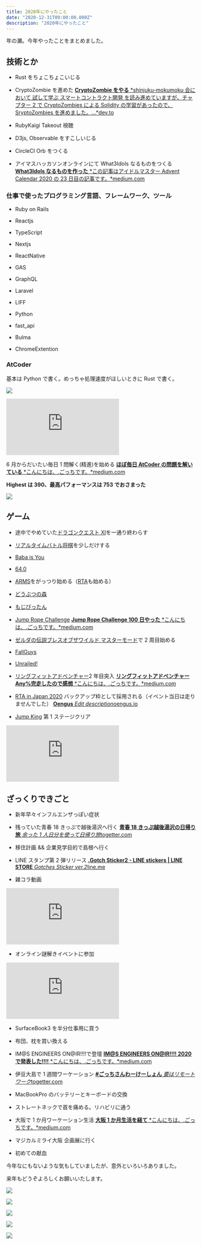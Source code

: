```yaml
---
title: 2020年にやったこと
date: "2020-12-31T09:00:00.000Z"
description: "2020年にやったこと"
---
```


年の瀬。今年やったことをまとめました。

## 技術とか

- Rust をちょこちょこいじる

- CryptoZombie を進めた
  [**CryptoZombie をやる** *shinjuku-mokumoku 会において 試して学ぶ スマートコントラクト開発 を読み進めていますが、チャプター 2 で CryptoZombies による Solidity の学習があったので、SryptoZombies を進めました。…*dev.to](https://dev.to/yutagoto/cryptozombie-2jal)

- RubyKaigi Takeout 視聴

- D3js, Observable をすこしいじる

- CircleCI Orb をつくる

- アイマスハッカソンオンラインにて What3Idols なるものをつくる
  [**What3Idols なるものを作った** *この記事はアイドルマスター Advent Calendar 2020 の 23 日目の記事です。*medium.com](https://medium.com/@gggooottto/what3idols%E3%81%AA%E3%82%8B%E3%82%82%E3%81%AE%E3%82%92%E4%BD%9C%E3%81%A3%E3%81%9F-3255b1213ebd)

### 仕事で使ったプログラミング言語、フレームワーク、ツール

- Ruby on Rails

- Reactjs

- TypeScript

- Nextjs

- ReactNative

- GAS

- GraphQL

- Laravel

- LIFF

- Python

- fast_api

- Bulma

- ChromeExtention

### AtCoder

基本は Python で書く。めっちゃ処理速度がほしいときに Rust で書く。

![](https://cdn-images-1.medium.com/max/2000/0*rbouoWWvvuTIsQqr.png)

<iframe src="https://medium.com/media/2f28fca9358ddf35bafbf3ad2054d803" frameborder=0></iframe>

6 月からだいたい毎日 1 問解く(精進)を始める
[**ほぼ毎日 AtCoder の問題を解いている** *こんにちは、.ごっちです。*medium.com](https://medium.com/@gggooottto/%E3%81%BB%E3%81%BC%E6%AF%8E%E6%97%A5atcoder%E3%81%AE%E5%95%8F%E9%A1%8C%E3%82%92%E8%A7%A3%E3%81%84%E3%81%A6%E3%81%84%E3%82%8B-45d75dc8404d)

**Highest は 390、最高パフォーマンスは 753 でおさまった**

![](https://cdn-images-1.medium.com/max/2000/0*h6dZ2r2UcSa5RLo1.png)

## ゲーム

- 途中でやめていた[ドラゴンクエスト XI](https://www.dq11.jp/)を一通り終わらす

- [リアルタイムバトル将棋](https://www.silverstar.co.jp/02products/rtbs_online/)を少しだけする

- [Baba is You](https://www.hempuli.com/baba/)

- [64.0](https://rblrbt.com/presskit/sheet.php?p=sixty_four_zero)

- [ARMS](https://www.nintendo.co.jp/switch/aabqa/index.html)をがっつり始める（[RTA](https://www.speedrun.com/user/gggooottto)も始める）

- [どうぶつの森](https://www.nintendo.co.jp/switch/acbaa/index.html)

- [もじぴったん](https://encore.mojipittan.jp/)

- [Jump Rope Challenge](https://www.nintendo.co.jp/switch/ayv2a/)
  [**Jump Rope Challenge 100 日やった** *こんにちは、.ごっちです。*medium.com](https://medium.com/@gggooottto/jump-rope-challenge-100%E6%97%A5%E3%82%84%E3%81%A3%E3%81%9F-36eff609ce4b)

- [ゼルダの伝説ブレスオブザワイルド マスターモード](https://www.nintendo.co.jp/zelda/dlc.html)で 2 周目始める

- [FallGuys](https://fallguys.com/)

- [Unrailed!](https://unrailed-game.com/)

- [リングフィットアドベンチャー](https://www.nintendo.co.jp/ring/)2 年目突入
  [**リングフィットアドベンチャー Any%完走したので感想** *こんにちは、.ごっちです。*medium.com](https://medium.com/@gggooottto/%E3%83%AA%E3%83%B3%E3%82%B0%E3%83%95%E3%82%A3%E3%83%83%E3%83%88%E3%82%A2%E3%83%89%E3%83%99%E3%83%B3%E3%83%81%E3%83%A3%E3%83%BC-any-%E5%AE%8C%E8%B5%B0%E3%81%97%E3%81%9F%E3%81%AE%E3%81%A7%E6%84%9F%E6%83%B3-a2b9ef88af10)

- [RTA in Japan 2020](https://rtain.jp/category/game-title/rtaij2020/) バックアップ枠として採用される（イベント当日は走りませんでした）
  [**Oengus** *Edit description*oengus.io](https://oengus.io/user/profile/yougoto)

- [Jump King](http://www.pikii.jp/games/jumpking/) 第 1 ステージクリア

<iframe src="https://medium.com/media/5f6071f05ce6450edee02432b44760be" frameborder=0></iframe>

## ざっくりできごと

- 新年早々インフルエンザっぽい症状

- 残っていた青春 18 きっぷで越後湯沢へ行く
  [**青春 18 きっぷ越後湯沢の日帰り旅** *余った 1 人日分を使って日帰り旅*togetter.com](https://togetter.com/li/1452778)

- 移住計画 && 企業見学目的で島根へ行く

- LINE スタンプ第 2 弾リリース
  [**.Gotch Sticker2 - LINE stickers | LINE STORE** *Gotches Sticker ver.2*line.me](https://line.me/S/sticker/11198897)

- 雑コラ動画

<iframe src="https://medium.com/media/8f4fb3e6c128153791b98ee020b433dd" frameborder=0></iframe>

- オンライン謎解きイベントに参加

<iframe src="https://medium.com/media/7757eea9d6b15ec47e8c124893942947" frameborder=0></iframe>

- SurfaceBook3 を半分仕事用に買う

- 布団、枕を買い換える

- IM@S ENGINEERS ON@IR!!!!で登壇
  [**IM@S ENGINEERS ON@IR!!!! 2020 で発表した!!!!** *こんにちは、.ごっちです。*medium.com](https://medium.com/@gggooottto/im-s-engineers-on-ir-2020%E3%81%A7%E7%99%BA%E8%A1%A8%E3%81%97%E3%81%9F-22eb216fa851)

- 伊豆大島で 1 週間ワーケーション
  [**#ごっちさんわーけーしょん** *要はリモートワーク*togetter.com](https://togetter.com/li/1611946)

- MacBookPro のバッテリーとキーボードの交換

- ストレートネックで首を痛める。リハビリに通う

- 大阪で 1 か月ワーケーション生活
  [**大阪 1 か月生活を経て** *こんにちは、.ごっちです。*medium.com](https://medium.com/@gggooottto/%E5%A4%A7%E9%98%AA1%E3%81%8B%E6%9C%88%E7%94%9F%E6%B4%BB%E3%82%92%E7%B5%8C%E3%81%A6-fb3c40cc44f6)

- マジカルミライ大阪 企画展に行く

- 初めての献血

今年なにもないような気もしていましたが、意外といろいろありました。

来年もどうぞよろしくお願いいたします。

![](https://cdn-images-1.medium.com/max/8064/1*xchAUQeDgSdSas1FkUsbQw.jpeg)

![](https://cdn-images-1.medium.com/max/8064/1*aHdvXhHSPGVbS_h_KLlfeA.jpeg)

![](https://cdn-images-1.medium.com/max/8064/1*V_PpAu2DH3eZ4koCLA7COA.jpeg)

![](https://cdn-images-1.medium.com/max/8064/1*jHaEYUjDE-4GjZza06PH2Q.jpeg)

![](https://cdn-images-1.medium.com/max/8064/1*D-VA1Kssm3vU9yx_0pSNdA.jpeg)
